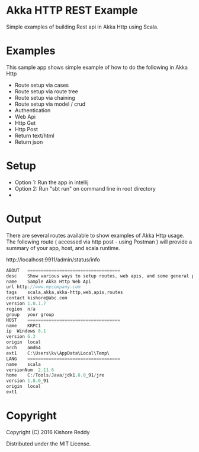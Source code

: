 # Akka HTTP REST Example 

Simple examples of building Rest api in Akka Http using Scala.

# Examples
This sample app shows simple example of how to do the following in Akka Http

- Route setup via cases
- Route setup via route tree
- Route setup via chaining
- Route setup via model / crud
- Authentication
- Web Api 
- Http Get
- Http Post
- Return text/html
- Return json


# Setup
- Option 1: Run the app in intellij
- Option 2: Run "sbt run" on command line in root directory
- 

# Output
There are several routes available to show examples of Akka Http usage.
The following route ( accessed via http post - using Postman ) will provide a summary of your app, host, and scala runtime.

http://localhost:9911/admin/status/info

```scala
ABOUT	===================================
desc	Show various ways to setup routes, web apis, and some general patterns and practices
name	Sample Akka Http Web Api
url	http://www.mycompany.com
tags	scala,akka,akka-http,web,apis,routes
contact	kishore@abc.com
version	1.0.1.7
region	n/a
group	your group
HOST	===================================
name	KRPC1
ip	Windows 8.1
version	6.3
origin	local
arch	amd64
ext1	C:\Users\kv\AppData\Local\Temp\
LANG	===================================
name	scala
versionNum	2.11.6
home	C:/Tools/Java/jdk1.8.0_91/jre
version	1.8.0_91
origin	local
ext1	
```

# Copyright

Copyright (C) 2016 Kishore Reddy

Distributed under the MIT License.
